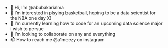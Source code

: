 - 👋 Hi, I’m @abubakarialma
- 👀 I’m interested in plsying basketball, hoping to be a data scientist for the NBA one day X)
- 🌱 I’m currently learning how to code for an upcoming data science major i wish to persue
- 💞️ I’m looking to collaborate on any and everything
- 📫 How to reach me @a1meezy on instagram

<!---
abubakarialma/abubakarialma is a ✨ special ✨ repository because its `README.md` (this file) appears on your GitHub profile.
You can click the Preview link to take a look at your changes.
--->
